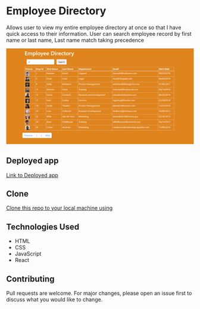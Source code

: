 # Employee Directory

Allows user to view my entire employee directory at once so that I have quick access to their information. User can search employee record by first name or last name, Last name match taking precedence

![Screenshot](https://github.com/mesayb/employee-directory-rct/blob/master/desktop1.png?raw=true)

## Deployed app
 [Link to Deployed app](https://mesayb.github.io/employee-directory-rct/)

## Clone
 [Clone this repo to your local machine using](https://github.com/mesayb/employee-directory-rct.git)
 
 ## Technologies Used
 - HTML
 - CSS
 - JavaScript
 - React
 
## Contributing
Pull requests are welcome. For major changes, please open an issue first to discuss what you would like to change.

